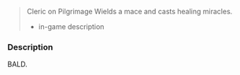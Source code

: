 > Cleric on Pilgrimage Wields a mace and casts healing miracles.
>- in-game description

### Description

BALD.
